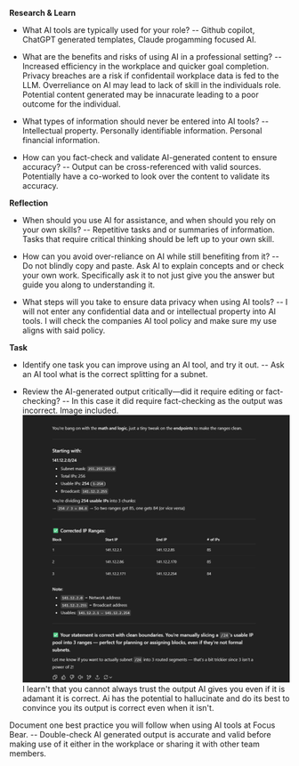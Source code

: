 **Research & Learn**

- What AI tools are typically used for your role?
-- Github copilot, ChatGPT generated templates, Claude progamming focused AI.

- What are the benefits and risks of using AI in a professional setting?
-- Increased efficiency in the workplace and quicker goal completion. Privacy breaches are a risk if confidentail workplace data is fed to the LLM. Overreliance on AI may lead to lack of skill in the individuals role. Potential content generated may be innacurate leading to a poor outcome for the individual. 

- What types of information should never be entered into AI tools?
-- Intellectual property. Personally identifiable information. Personal financial information.

- How can you fact-check and validate AI-generated content to ensure accuracy?
-- Output can be cross-referenced with valid sources. Potentially have a co-worked to look over the content to validate its accuracy. 

**Reflection**

- When should you use AI for assistance, and when should you rely on your own skills?
-- Repetitive tasks and or summaries of information. Tasks that require critical thinking should be left up to your own skill. 

- How can you avoid over-reliance on AI while still benefiting from it?
-- Do not blindly copy and paste. Ask AI to explain concepts and or check your own work. Specifically ask it to not just give you the answer but guide you along to understanding it. 


- What steps will you take to ensure data privacy when using AI tools?
-- I will not enter any confidential data and or intellectual property into AI tools. I will check the companies AI tool policy and make sure my use aligns with said policy. 


**Task**

- Identify one task you can improve using an AI tool, and try it out.
-- Ask an AI tool what is the correct splitting for a subnet.

- Review the AI-generated output critically—did it require editing or fact-checking?
-- In this case it did require fact-checking as the output was incorrect. Image included. 
![alt text](image2.png)
I learn't that you cannot always trust the output AI gives you even if it is adamant it is correct. Ai has the potential to hallucinate and do its best to convince you its output is correct even when it isn't.

 Document one best practice you will follow when using AI tools at Focus Bear.
-- Double-check AI generated output is accurate and valid before making use of it either in the workplace or sharing it with other team members. 